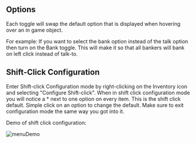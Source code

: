 ## Options

Each toggle will swap the default option that is displayed when hovering over an in game object.

For example:
If you want to select the bank option instead of the talk option then turn on the Bank toggle. This will make it so that all bankers will bank on left click instead of talk-to.

## Shift-Click Configuration

Enter Shift-click Configuration mode by right-clicking on the Inventory icon and selecting "Configure Shift-click". When in shift click configuration mode you will notice a * next to one option on every item. This is the shift click default. Simple click on an option to change the default. Make sure to exit configuration mode the same way you got into it.

Demo of shift click configuration:

![menuDemo](https://puu.sh/zVEcD/aff42db5c7.gif)
